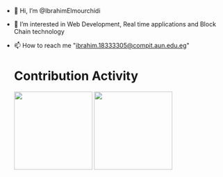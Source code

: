 - 👋 Hi, I’m @IbrahimElmourchidi
- 👀 I’m interested in Web Development, Real time applications and Block Chain technology
- 📫 How to reach me "ibrahim.18333305@compit.aun.edu.eg"
 
     <div>
            <h1>Contribution Activity</h1>    
  <div class="stats">
   <img id="item" src="https://github-readme-stats.vercel.app/api?username=IbrahimElmourchidi&title_color=6FDA44&text_color=FFFFFF&show_icons=true&icon_color=6FDA44&include_all_commits=true&count_private=true&theme=dark" height="180"/> 
    <img id="item" src="https://github-readme-stats.vercel.app/api/top-langs?username=IbrahimElmourchidi&layout=compact&title_color=6FDA44&text_color=FFFFFF&theme=dark" height="180"/>
  </div>
   <br><br>
  </div>
